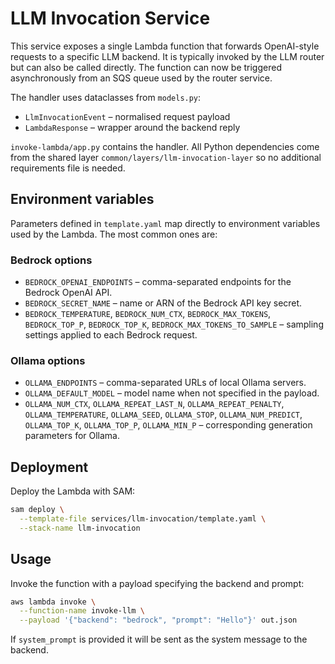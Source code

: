 # LLM Invocation Service

This service exposes a single Lambda function that forwards OpenAI-style requests to a specific LLM backend. It is typically invoked by the LLM router but can also be called directly.
The function can now be triggered asynchronously from an SQS queue used by the router service.

The handler uses dataclasses from ``models.py``:

- ``LlmInvocationEvent`` – normalised request payload
- ``LambdaResponse`` – wrapper around the backend reply

`invoke-lambda/app.py` contains the handler. All Python dependencies come from the shared layer `common/layers/llm-invocation-layer` so no additional requirements file is needed.

## Environment variables

Parameters defined in `template.yaml` map directly to environment variables used by the Lambda. The most common ones are:

### Bedrock options
- `BEDROCK_OPENAI_ENDPOINTS` – comma-separated endpoints for the Bedrock OpenAI API.
 - `BEDROCK_SECRET_NAME` – name or ARN of the Bedrock API key secret.
- `BEDROCK_TEMPERATURE`, `BEDROCK_NUM_CTX`, `BEDROCK_MAX_TOKENS`,
  `BEDROCK_TOP_P`, `BEDROCK_TOP_K`, `BEDROCK_MAX_TOKENS_TO_SAMPLE` – sampling
  settings applied to each Bedrock request.

### Ollama options
- `OLLAMA_ENDPOINTS` – comma-separated URLs of local Ollama servers.
- `OLLAMA_DEFAULT_MODEL` – model name when not specified in the payload.
- `OLLAMA_NUM_CTX`, `OLLAMA_REPEAT_LAST_N`, `OLLAMA_REPEAT_PENALTY`,
  `OLLAMA_TEMPERATURE`, `OLLAMA_SEED`, `OLLAMA_STOP`, `OLLAMA_NUM_PREDICT`,
  `OLLAMA_TOP_K`, `OLLAMA_TOP_P`, `OLLAMA_MIN_P` – corresponding generation
  parameters for Ollama.

## Deployment

Deploy the Lambda with SAM:

```bash
sam deploy \
  --template-file services/llm-invocation/template.yaml \
  --stack-name llm-invocation
```

## Usage

Invoke the function with a payload specifying the backend and prompt:

```bash
aws lambda invoke \
  --function-name invoke-llm \
  --payload '{"backend": "bedrock", "prompt": "Hello"}' out.json
```

If `system_prompt` is provided it will be sent as the system message to the backend.
